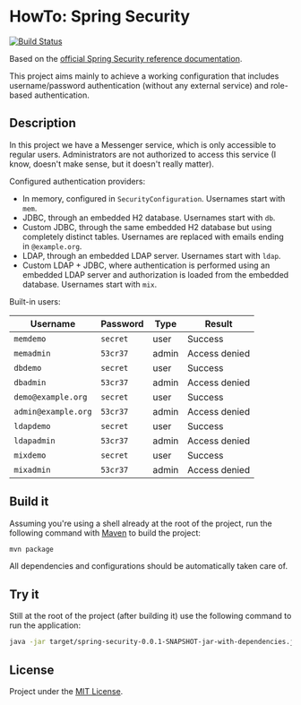 HowTo: Spring Security
======================

[![Build Status](https://travis-ci.org/pfac/howto-spring-security.svg?branch=master)](https://travis-ci.org/pfac/howto-spring-security)


Based on the [official Spring Security reference documentation][spring-security].

This project aims mainly to achieve a working configuration that includes username/password authentication (without any external service) and role-based authentication.


## Description

In this project we have a Messenger service, which is only accessible to regular users. Administrators are not authorized to access this service (I know, doesn't make sense, but it doesn't really matter).

Configured authentication providers:
* In memory, configured in `SecurityConfiguration`. Usernames start with `mem`.
* JDBC, through an embedded H2 database. Usernames start with `db`.
* Custom JDBC, through the same embedded H2 database but using completely distinct tables. Usernames are replaced with emails ending in `@example.org`.
* LDAP, through an embedded LDAP server. Usernames start with `ldap`.
* Custom LDAP + JDBC, where authentication is performed using an embedded LDAP server and authorization is loaded from the embedded database. Usernames start with `mix`.

Built-in users:

| Username | Password | Type | Result |
| -------- | -------- | ---- | ------ |
| `memdemo`  | `secret` | user | Success |
| `memadmin` | `53cr37` | admin | Access denied |
| `dbdemo`   | `secret` | user | Success |
| `dbadmin`  | `53cr37` | admin | Access denied |
| `demo@example.org`  | `secret` | user | Success |
| `admin@example.org`  | `53cr37` | admin | Access denied |
| `ldapdemo`   | `secret` | user | Success |
| `ldapadmin`  | `53cr37` | admin | Access denied |
| `mixdemo`   | `secret` | user | Success |
| `mixadmin`  | `53cr37` | admin | Access denied |


## Build it

Assuming you're using a shell already at the root of the project, run the following command with [Maven][maven] to build the project:

``` bash
mvn package
```

All dependencies and configurations should be automatically taken care of.


## Try it

Still at the root of the project (after building it) use the following command to run the application:

``` bash
java -jar target/spring-security-0.0.1-SNAPSHOT-jar-with-dependencies.jar
```


## License

Project under the [MIT License][mit].


[spring-security]: http://docs.spring.io/spring-security/site/docs/current/reference/htmlsingle/#tech-intro-authentication
[maven]: http://maven.apache.org/
[mit]: http://opensource.org/licenses/MIT